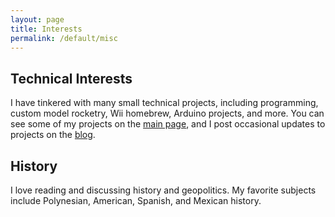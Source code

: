 ```yaml
---
layout: page
title: Interests
permalink: /default/misc
---
```


## Technical Interests

I have tinkered with many small technical projects, including programming, custom model rocketry, Wii homebrew, Arduino projects, and more. You can see some of my projects on the [main page](/default/), and I post occasional updates to projects on the [blog](/default/blog/).

## History

I love reading and discussing history and geopolitics. My favorite subjects include Polynesian, American, Spanish, and Mexican history. 